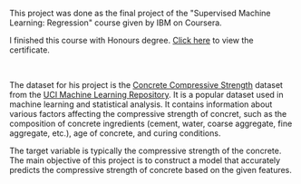 This project was done as the final project of the "Supervised Machine Learning: Regression" course given by IBM on Coursera. 

I finished this course with Honours degree. [Click here](https://coursera.org/verify/8F8YLGBDTLTZ) to view the certificate.

<br>

The dataset for his project is the [Concrete Compressive Strength](https://archive.ics.uci.edu/dataset/165/concrete+compressive+strength) dataset from the [UCI Machine Learning Repository](https://archive.ics.uci.edu/). It is a popular dataset used in machine learning and statistical analysis. It contains information about various factors affecting the compressive strength of concret, such as the composition of concrete ingredients (cement, water, coarse aggregate, fine aggregate, etc.), age of concrete, and curing conditions. 


The target variable is typically the compressive strength of the concrete. The main objective of this project is to construct a model that accurately predicts the compressive strength of concrete based on the given features.
